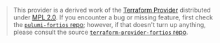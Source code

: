 > This provider is a derived work of the [Terraform Provider](https://github.com/terraform-providers/terraform-provider-fortios)
> distributed under [MPL 2.0](https://www.mozilla.org/en-US/MPL/2.0/). If you encounter a bug or missing feature,
> first check the [`pulumi-fortios` repo](https://github.com/pulumi/pulumi-fortios/issues); however, if that doesn't turn up anything,
> please consult the source [`terraform-provider-fortios` repo](https://github.com/terraform-providers/terraform-provider-fortios/issues).
